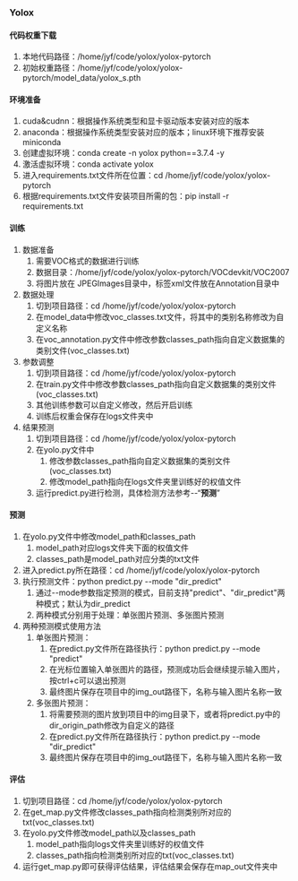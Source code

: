 ### Yolox

#### 代码权重下载

1. 本地代码路径：/home/jyf/code/yolox/yolox-pytorch
2. 初始权重路径：/home/jyf/code/yolox/yolox-pytorch/model_data/yolox_s.pth

#### 环境准备

1. cuda&cudnn：根据操作系统类型和显卡驱动版本安装对应的版本
2. anaconda：根据操作系统类型安装对应的版本；linux环境下推荐安装miniconda
3. 创建虚拟环境：conda create -n yolox python==3.7.4 -y
4. 激活虚拟环境：conda activate yolox
5. 进入requirements.txt文件所在位置：cd  /home/jyf/code/yolox/yolox-pytorch
6. 根据requirements.txt文件安装项目所需的包：pip install -r requirements.txt

#### 训练

1. 数据准备
   1. 需要VOC格式的数据进行训练
   2. 数据目录：/home/jyf/code/yolox/yolox-pytorch/VOCdevkit/VOC2007
   3. 将图片放在 JPEGImages目录中，标签xml文件放在Annotation目录中
2. 数据处理
   1. 切到项目路径：cd  /home/jyf/code/yolox/yolox-pytorch
   2. 在model_data中修改voc_classes.txt文件，将其中的类别名称修改为自定义名称
   3. 在voc_annotation.py文件中修改参数classes_path指向自定义数据集的类别文件(voc_classes.txt)
3. 参数调整
   1. 切到项目路径：cd  /home/jyf/code/yolox/yolox-pytorch
   2. 在train.py文件中修改参数classes_path指向自定义数据集的类别文件(voc_classes.txt)
   3. 其他训练参数可以自定义修改，然后开启训练
   4. 训练后权重会保存在logs文件夹中
4. 结果预测
   1. 切到项目路径：cd  /home/jyf/code/yolox/yolox-pytorch
   2. 在yolo.py文件中
      1. 修改参数classes_path指向自定义数据集的类别文件(voc_classes.txt)
      2. 修改model_path指向在logs文件夹里训练好的权值文件
   3. 运行predict.py进行检测，具体检测方法参考--“**预测**”

#### 预测

1. 在yolo.py文件中修改model_path和classes_path
   1. model_path对应logs文件夹下面的权值文件
   2. classes_path是model_path对应分类的txt文件
2. 进入predict.py所在路径：cd  /home/jyf/code/yolox/yolox-pytorch
3. 执行预测文件：python predict.py --mode "dir_predict"
   1. 通过--mode参数指定预测的模式，目前支持"predict"、"dir_predict"两种模式；默认为dir_predict
   2. 两种模式分别用于处理：单张图片预测、多张图片预测
4. 两种预测模式使用方法
   1. 单张图片预测：
      1. 在predict.py文件所在路径执行：python predict.py --mode "predict"
      2. 在光标位置输入单张图片的路径，预测成功后会继续提示输入图片，按ctrl+c可以退出预测
      3. 最终图片保存在项目中的img_out路径下，名称与输入图片名称一致
   2. 多张图片预测：
      1. 将需要预测的图片放到项目中的img目录下，或者将predict.py中的dir_origin_path修改为自定义的路径
      2. 在predict.py文件所在路径执行：python predict.py --mode "dir_predict"
      3. 最终图片保存在项目中的img_out路径下，名称与输入图片名称一致

#### 评估

1. 切到项目路径：cd  /home/jyf/code/yolox/yolox-pytorch
2. 在get_map.py文件修改classes_path指向检测类别所对应的txt(voc_classes.txt)
3. 在yolo.py文件修改model_path以及classes_path
   1. model_path指向logs文件夹里训练好的权值文件
   2. classes_path指向检测类别所对应的txt(voc_classes.txt)
4. 运行get_map.py即可获得评估结果，评估结果会保存在map_out文件夹中


